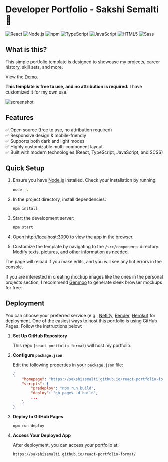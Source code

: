 # Developer Portfolio - Sakshi Semalti 🚀

![React](https://img.shields.io/badge/React-20232A?style=for-the-badge&logo=react&logoColor=61DAFB) ![Node.js](https://img.shields.io/badge/Node%20js-339933?style=for-the-badge&logo=nodedotjs&logoColor=white) ![npm](https://img.shields.io/badge/npm-CB3837?style=for-the-badge&logo=npm&logoColor=white) ![TypeScript](https://img.shields.io/badge/typescript-%23007ACC.svg?style=for-the-badge&logo=typescript&logoColor=white) ![JavaScript](https://img.shields.io/badge/JavaScript-323330?style=for-the-badge&logo=javascript&logoColor=F7DF1E) ![HTML5](https://img.shields.io/badge/HTML5-E34F26?style=for-the-badge&logo=html5&logoColor=white) ![Sass](https://img.shields.io/badge/Sass-CC6699?style=for-the-badge&logo=sass&logoColor=white)

## What is this?

This simple portfolio template is designed to showcase my projects, career history, skill sets, and more.

View the [Demo](https://sakshisemalti.github.io/react-portfolio-format/).

**This template is free to use, and no attribution is required.** I have customized it for my own use.

![screenshot](./src/assets/images/screenshot.png)

## Features

✅ Open source (free to use, no attribution required)  
✅ Responsive design & mobile-friendly  
✅ Supports both dark and light modes  
✅ Highly customizable multi-component layout  
✅ Built with modern technologies (React, TypeScript, JavaScript, and SCSS)  

## Quick Setup

1. Ensure you have [Node.js](https://nodejs.org/) installed. Check your installation by running:

    ```bash
    node -v
    ```

2. In the project directory, install dependencies:

    ```bash
    npm install
    ```

3. Start the development server:

    ```bash
    npm start
    ```

4. Open [http://localhost:3000](http://localhost:3000) to view the app in the browser.

5. Customize the template by navigating to the `/src/components` directory. Modify texts, pictures, and other information as needed.

The page will reload if you make edits, and you will see any lint errors in the console.

If you are interested in creating mockup images like the ones in the personal projects section, I recommend [Genmoo](https://gemoo.com/tools/browser-mockup-generator/) to generate sleek browser mockups for free.

## Deployment

You can choose your preferred service (e.g., [Netlify](https://www.netlify.com/), [Render](https://render.com/), [Heroku](https://www.heroku.com/)) for deployment. One of the easiest ways to host this portfolio is using GitHub Pages. Follow the instructions below:

1. **Set Up GitHub Repository**

   This repo (`react-portfolio-format`) will host my portfolio.

2. **Configure `package.json`**

   Edit the following properties in your `package.json` file:

    ```json
    {
        "homepage": "https://sakshisemalti.github.io/react-portfolio-format",
        "scripts": {
            "predeploy": "npm run build",
            "deploy": "gh-pages -d build",
            ...
        }
    }
    ```

3. **Deploy to GitHub Pages**

    ```bash
    npm run deploy
    ```

4. **Access Your Deployed App**

    After deployment, you can access your portfolio at:  
    ```
    https://sakshisemalti.github.io/react-portfolio-format/
    ```
